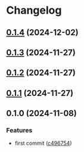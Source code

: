 # Changelog

## [0.1.4](https://github.com/DevoInc/genesys-ui-form-builder/compare/0.1.3...0.1.4) (2024-12-02)

## [0.1.3](https://github.com/DevoInc/genesys-ui-form-builder/compare/0.1.2...0.1.3) (2024-11-27)

## [0.1.2](https://github.com/DevoInc/genesys-ui-form-builder/compare/0.1.1...0.1.2) (2024-11-27)

## [0.1.1](https://github.com/DevoInc/genesys-ui-form-builder/compare/0.1.0...0.1.1) (2024-11-27)

## 0.1.0 (2024-11-08)

### Features

* first commit ([c496754](https://github.com/DevoInc/genesys-ui-form-builder/commit/c4967543a1453667547585d33fb4c24fdce158d5))
